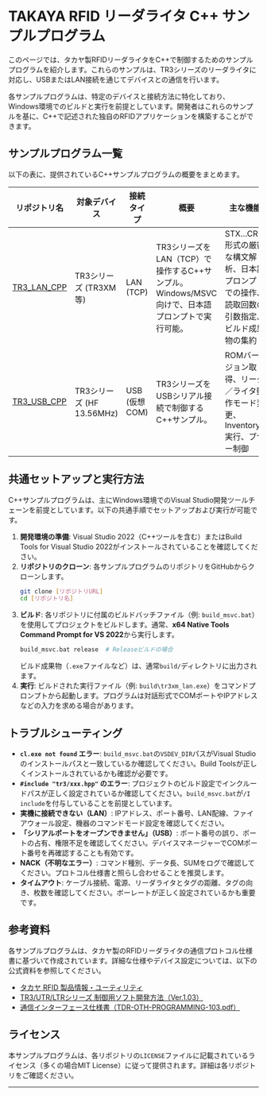 # TAKAYA RFID リーダライタ C++ サンプルプログラム

このページでは、タカヤ製RFIDリーダライタをC++で制御するためのサンプルプログラムを紹介します。これらのサンプルは、TR3シリーズのリーダライタに対応し、USBまたはLAN接続を通じてデバイスとの通信を行います。

各サンプルプログラムは、特定のデバイスと接続方法に特化しており、Windows環境でのビルドと実行を前提としています。開発者はこれらのサンプルを基に、C++で記述された独自のRFIDアプリケーションを構築することができます。

## サンプルプログラム一覧

以下の表に、提供されているC++サンプルプログラムの概要をまとめます。

| リポジトリ名 | 対象デバイス | 接続タイプ | 概要 | 主な機能 | 動作環境 |
|---|---|---|---|---|---|
| [TR3_LAN_CPP](https://github.com/TamaruNorio/TR3_LAN_CPP) | TR3シリーズ (TR3XM等) | LAN (TCP) | TR3シリーズをLAN（TCP）で操作するC++サンプル。Windows/MSVC向けで、日本語プロンプトで実行可能。 | STX…CR形式の厳密な構文解析、日本語プロンプトでの操作、読取回数の引数指定、ビルド成果物の集約 | Windows 10/11 (x64)、Build Tools for Visual Studio 2022 (C++ツール) |
| [TR3_USB_CPP](https://github.com/TamaruNorio/TR3_USB_CPP) | TR3シリーズ (HF 13.56MHz) | USB (仮想COM) | TR3シリーズをUSBシリアル接続で制御するC++サンプル。 | ROMバージョン取得、リーダ／ライタ動作モード変更、Inventory2実行、ブザー制御 | Visual Studio 2022 (C++/MSVC) |

## 共通セットアップと実行方法

C++サンプルプログラムは、主にWindows環境でのVisual Studio開発ツールチェーンを前提としています。以下の共通手順でセットアップおよび実行が可能です。

1.  **開発環境の準備**: Visual Studio 2022（C++ツールを含む）またはBuild Tools for Visual Studio 2022がインストールされていることを確認してください。
2.  **リポジトリのクローン**: 各サンプルプログラムのリポジトリをGitHubからクローンします。
    ```bash
    git clone [リポジトリURL]
    cd [リポジトリ名]
    ```
3.  **ビルド**: 各リポジトリに付属のビルドバッチファイル（例: `build_msvc.bat`）を使用してプロジェクトをビルドします。通常、**x64 Native Tools Command Prompt for VS 2022**から実行します。
    ```bash
    build_msvc.bat release  # Releaseビルドの場合
    ```
    ビルド成果物（`.exe`ファイルなど）は、通常`build/`ディレクトリに出力されます。
4.  **実行**: ビルドされた実行ファイル（例: `build\tr3xm_lan.exe`）をコマンドプロンプトから起動します。プログラムは対話形式でCOMポートやIPアドレスなどの入力を求める場合があります。

## トラブルシューティング

-   **`cl.exe not found` エラー**: `build_msvc.bat`の`VSDEV_DIR`パスがVisual Studioのインストールパスと一致しているか確認してください。Build Toolsが正しくインストールされているかも確認が必要です。
-   **`#include "tr3/xxx.hpp"` のエラー**: プロジェクトのビルド設定でインクルードパスが正しく設定されているか確認してください。`build_msvc.bat`が`/I include`を付与していることを前提としています。
-   **実機に接続できない（LAN）**: IPアドレス、ポート番号、LAN配線、ファイアウォール設定、機器のコマンドモード設定を確認してください。
-   **「シリアルポートをオープンできません」（USB）**: ポート番号の誤り、ポートの占有、権限不足を確認してください。デバイスマネージャーでCOMポート番号を再確認することも有効です。
-   **NACK（不明なエラー）**: コマンド種別、データ長、SUMをログで確認してください。プロトコル仕様書と照らし合わせることを推奨します。
-   **タイムアウト**: ケーブル接続、電源、リーダライタとタグの距離、タグの向き、枚数を確認してください。ボーレートが正しく設定されているかも重要です。

## 参考資料

各サンプルプログラムは、タカヤ製のRFIDリーダライタの通信プロトコル仕様書に基づいて作成されています。詳細な仕様やデバイス設定については、以下の公式資料を参照してください。

-   [タカヤ RFID 製品情報・ユーティリティ](https://www.takaya.co.jp/product/rfid/)
-   [TR3/UTR/LTRシリーズ 制御用ソフト開発方法（Ver.1.03）](https://www.takaya.co.jp/product/rfid/)
-   [通信インターフェース仕様書（TDR-OTH-PROGRAMMING-103.pdf）](https://www.takaya.co.jp/product/rfid/)

## ライセンス

本サンプルプログラムは、各リポジトリの`LICENSE`ファイルに記載されているライセンス（多くの場合MIT License）に従って提供されます。詳細は各リポジトリをご確認ください。

---
